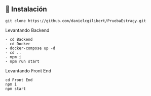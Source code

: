 ## 🚀 Instalación

```
git clone https://github.com/danielcgilibert/PruebaEstragy.git
```

Levantando Backend
```
- cd Backend
- cd Docker
- docker-compose up -d
- cd ..
- npm i
- npm run start
```
Levantando Front End

```
cd Front End
npm i
npm start
```
